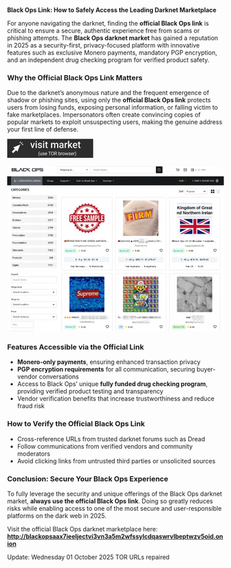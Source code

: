 **Black Ops Link: How to Safely Access the Leading Darknet Marketplace**

For anyone navigating the darknet, finding the **official Black Ops link** is critical to ensure a secure, authentic experience free from scams or phishing attempts. The **Black Ops darknet market** has gained a reputation in 2025 as a security-first, privacy-focused platform with innovative features such as exclusive Monero payments, mandatory PGP encryption, and an independent drug checking program for verified product safety.

### Why the Official Black Ops Link Matters

Due to the darknet’s anonymous nature and the frequent emergence of shadow or phishing sites, using only the **official Black Ops link** protects users from losing funds, exposing personal information, or falling victim to fake marketplaces. Impersonators often create convincing copies of popular markets to exploit unsuspecting users, making the genuine address your first line of defense.
 
[<img src="/screenshots/thick.webp" width="200">](http://blackopsaax7ieeljectvi3vn3a5m2wfssylcdqaswrvlbeptwzv5oid.onion)

<a href="http://blackopsaax7ieeljectvi3vn3a5m2wfssylcdqaswrvlbeptwzv5oid.onion"><img src="/screenshots/review.webp" alt="Verified blackops dark web" style="max-width: 100%;"></a>
 
### Features Accessible via the Official Link

- **Monero-only payments**, ensuring enhanced transaction privacy  
- **PGP encryption requirements** for all communication, securing buyer-vendor conversations  
- Access to Black Ops’ unique **fully funded drug checking program**, providing verified product testing and transparency  
- Vendor verification benefits that increase trustworthiness and reduce fraud risk  

### How to Verify the Official Black Ops Link

- Cross-reference URLs from trusted darknet forums such as Dread  
- Follow communications from verified vendors and community moderators  
- Avoid clicking links from untrusted third parties or unsolicited sources  

### Conclusion: Secure Your Black Ops Experience

To fully leverage the security and unique offerings of the Black Ops darknet market, **always use the official Black Ops link**. Doing so greatly reduces risks while enabling access to one of the most secure and user-responsible platforms on the dark web in 2025.

Visit the official Black Ops darknet marketplace here: **http://blackopsaax7ieeljectvi3vn3a5m2wfssylcdqaswrvlbeptwzv5oid.onion**



Update:  Wednesday 01 October 2025 TOR URLs repaired